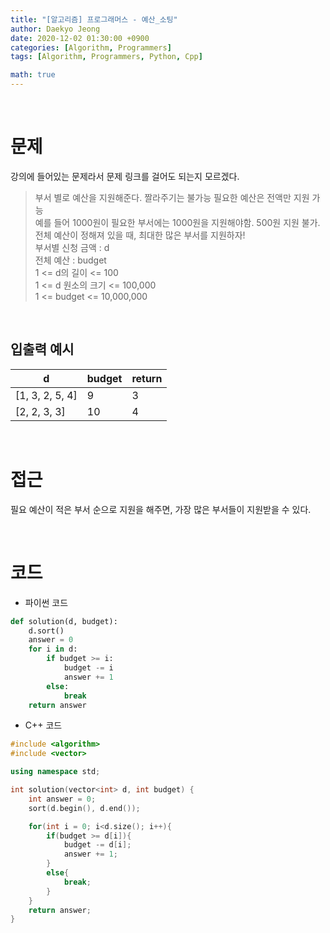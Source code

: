 ```yaml
---
title: "[알고리즘] 프로그래머스 - 예산_소팅"
author: Daekyo Jeong
date: 2020-12-02 01:30:00 +0900
categories: [Algorithm, Programmers]
tags: [Algorithm, Programmers, Python, Cpp]

math: true
---
```



<br/>

# **문제**

강의에 들어있는 문제라서 문제 링크를 걸어도 되는지 모르겠다.   

> 부서 별로 예산을 지원해준다. 짤라주기는 불가능 필요한 예산은 전액만 지원 가능   
> 예를 들어 1000원이 필요한 부서에는 1000원을 지원해야함. 500원 지원 불가.        
> 전체 예산이 정해져 있을 때, 최대한 많은 부서를 지원하자!   
> 부서별 신청 금액 : d   
> 전체 예산 : budget      
> 1 <= d의 길이 <= 100  
> 1 <= d 원소의 크기 <= 100,000     
> 1 <= budget <= 10,000,000    


<br/>

## **입출력 예시**



| d   | budget | return |
|----------|----|--------|
| [1, 3, 2, 5, 4]  | 9 | 3  |
| [2, 2, 3, 3]  | 10 | 4 |



<br/>

# **접근**

필요 예산이 적은 부서 순으로 지원을 해주면, 가장 많은 부서들이 지원받을 수 있다.



<br/>

# **코드**

- 파이썬 코드   

```py
def solution(d, budget):
    d.sort()
    answer = 0
    for i in d:
        if budget >= i:
            budget -= i
            answer += 1
        else:
            break
    return answer
```

- C++ 코드   

```cpp
#include <algorithm>
#include <vector>

using namespace std;

int solution(vector<int> d, int budget) {
    int answer = 0;
    sort(d.begin(), d.end());

    for(int i = 0; i<d.size(); i++){
        if(budget >= d[i]){
            budget -= d[i];
            answer += 1;
        }
        else{
            break;
        }
    }
    return answer;
}
```

<br/>
